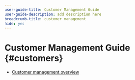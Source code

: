 ```yaml
---
user-guide-title: Customer Management Guide
user-guide-description: add description here
breadcrumb-title: customer management
hide: yes
---
```


# Customer Management Guide {#customers}

- [Customer management overview](overview.md)
